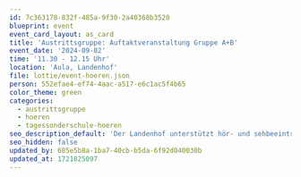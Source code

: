 ```yaml
---
id: 7c363178-832f-485a-9f30-2a40368b3520
blueprint: event
event_card_layout: as_card
title: 'Austrittsgruppe: Auftaktveranstaltung Gruppe A+B'
event_date: '2024-09-02'
time: '11.30 - 12.15 Uhr'
location: 'Aula, Landenhof'
file: lottie/event-hoeren.json
person: 552efae4-ef74-4aac-a517-e6c1ac5f4b65
color_theme: green
categories:
  - austrittsgruppe
  - hoeren
  - tagessonderschule-hoeren
seo_description_default: 'Der Landenhof unterstützt hör- und sehbeeinträchtigte Kinder & Jugendliche in ihrem selbstbestimmten Leben durch Förderung ihrer Fähigkeiten & Entwicklung'
seo_hidden: false
updated_by: 685e5b8a-1ba7-40cb-b5da-6f92d040030b
updated_at: 1721825097
---
```

